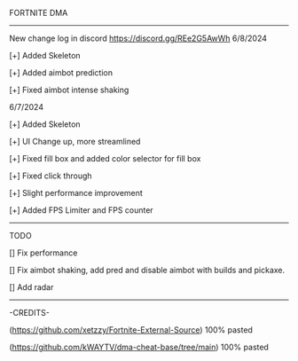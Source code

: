 FORTNITE DMA
_______________________________________________________________________
New change log in discord
https://discord.gg/REe2G5AwWh
6/8/2024 

[+] Added Skeleton

[+] Added aimbot prediction

[+] Fixed aimbot intense shaking


6/7/2024 

[+] Added Skeleton

[+] UI Change up, more streamlined

[+] Fixed fill box and added color selector for fill box

[+] Fixed click through

[+] Slight performance improvement 

[+] Added FPS Limiter and FPS counter 

_______________________________________________________________________

TODO

[] Fix performance

[] Fix aimbot shaking, add pred and disable aimbot with builds and pickaxe.

[] Add radar
_______________________________________________________________________

-CREDITS-

  (https://github.com/xetzzy/Fortnite-External-Source) 100% pasted

  (https://github.com/kWAYTV/dma-cheat-base/tree/main) 100% pasted

